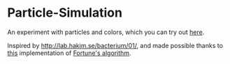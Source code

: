 # Particle-Simulation
An experiment with particles and colors, which you can try out [here](https://sbuckleybonanno.github.io/Particle-Simulation/). 

Inspired by http://lab.hakim.se/bacterium/01/, and made possible thanks to [this](https://github.com/gorhill/Javascript-Voronoi) implementation of [Fortune's algorithm](https://en.wikipedia.org/wiki/Fortune%27s_algorithm). 


